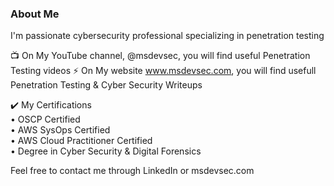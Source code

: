 ### About Me 

I'm  passionate cybersecurity professional specializing in penetration testing

📺 On My YouTube channel, @msdevsec,  you will find useful Penetration Testing videos
⚡ On My website www.msdevsec.com, you will find usefull Penetration Testing & Cyber Security Writeups


✔️ My Certifications  
• OSCP Certified  
• AWS SysOps Certified  
• AWS Cloud Practitioner Certified  
• Degree in Cyber Security & Digital Forensics  
  
Feel free to contact me through LinkedIn or msdevsec.com  
